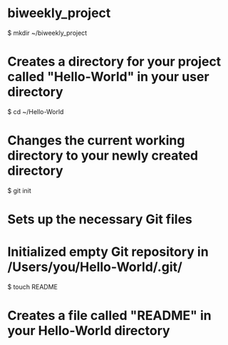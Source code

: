 biweekly_project
================
$ mkdir ~/biweekly_project

# Creates a directory for your project called "Hello-World" in your user directory

$ cd ~/Hello-World
# Changes the current working directory to your newly created directory

$ git init
# Sets up the necessary Git files
# Initialized empty Git repository in /Users/you/Hello-World/.git/

$ touch README
# Creates a file called "README" in your Hello-World directory

